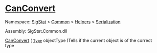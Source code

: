 # [CanConvert](./RectangleFConverter-100664058.md)

Namespace: [SigStat]() > [Common](./../../../README.md) > [Helpers](./../../README.md) > [Serialization](./../README.md)

Assembly: SigStat.Common.dll

[CanConvert](./RectangleFConverter-100664058.md) ( [`Type`](https://docs.microsoft.com/en-us/dotnet/api/System.Type) objectType )Tells if the current object is of the correct type

